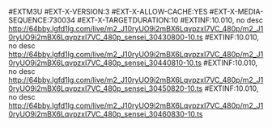 #EXTM3U
#EXT-X-VERSION:3
#EXT-X-ALLOW-CACHE:YES
#EXT-X-MEDIA-SEQUENCE:730034
#EXT-X-TARGETDURATION:10
#EXTINF:10.010, no desc
http://64bby.lgfd1lg.com/live/m2_J10ryUO9i2mBX6LqvpzxI7VC_480p/m2_J10ryUO9i2mBX6LqvpzxI7VC_480p_sensei_30430800-10.ts
#EXTINF:10.010, no desc
http://64bby.lgfd1lg.com/live/m2_J10ryUO9i2mBX6LqvpzxI7VC_480p/m2_J10ryUO9i2mBX6LqvpzxI7VC_480p_sensei_30440810-10.ts
#EXTINF:10.010, no desc
http://64bby.lgfd1lg.com/live/m2_J10ryUO9i2mBX6LqvpzxI7VC_480p/m2_J10ryUO9i2mBX6LqvpzxI7VC_480p_sensei_30450820-10.ts
#EXTINF:10.010, no desc
http://64bby.lgfd1lg.com/live/m2_J10ryUO9i2mBX6LqvpzxI7VC_480p/m2_J10ryUO9i2mBX6LqvpzxI7VC_480p_sensei_30460830-10.ts

